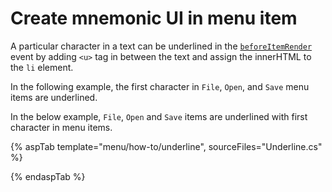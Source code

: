 # Create mnemonic UI in menu item

A particular character in a text can be underlined in the [`beforeItemRender`](https://help.syncfusion.com/cr/cref_files/aspnetcore-js2/Syncfusion.EJ2~Syncfusion.EJ2.Navigations.Menu~BeforeItemRender.html) event by
adding `<u>` tag in between the text and assign the innerHTML to the `li` element.

In the following example, the first character in `File`, `Open`, and `Save` menu items are underlined.

In the below example, `File`, `Open` and `Save` items are underlined with first character in menu items.

{% aspTab template="menu/how-to/underline", sourceFiles="Underline.cs" %}

{% endaspTab %}
